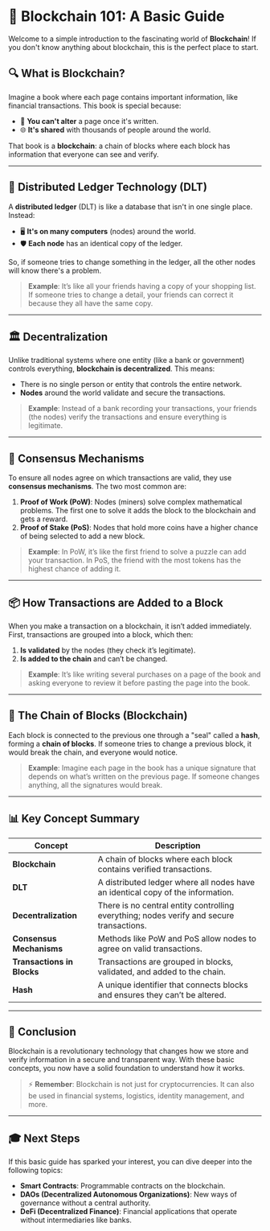 # 📖 Blockchain 101: A Basic Guide

Welcome to a simple introduction to the fascinating world of **Blockchain**! If you don't know anything about blockchain, this is the perfect place to start.

## 🔍 What is Blockchain?

Imagine a book where each page contains important information, like financial transactions. This book is special because:
- 📝 **You can't alter** a page once it's written.
- 🌐 **It's shared** with thousands of people around the world.

That book is a **blockchain**: a chain of blocks where each block has information that everyone can see and verify.

---

## 📒 Distributed Ledger Technology (DLT)

A **distributed ledger** (DLT) is like a database that isn't in one single place. Instead:
- 🖥️ **It's on many computers** (nodes) around the world.
- 🛡️ **Each node** has an identical copy of the ledger.

So, if someone tries to change something in the ledger, all the other nodes will know there's a problem.

> **Example**: It’s like all your friends having a copy of your shopping list. If someone tries to change a detail, your friends can correct it because they all have the same copy.

---

## 🏛️ Decentralization

Unlike traditional systems where one entity (like a bank or government) controls everything, **blockchain is decentralized**. This means:
- There is no single person or entity that controls the entire network.
- **Nodes** around the world validate and secure the transactions.

> **Example**: Instead of a bank recording your transactions, your friends (the nodes) verify the transactions and ensure everything is legitimate.

---

## 📏 Consensus Mechanisms

To ensure all nodes agree on which transactions are valid, they use **consensus mechanisms**. The two most common are:

1. **Proof of Work (PoW)**: Nodes (miners) solve complex mathematical problems. The first one to solve it adds the block to the blockchain and gets a reward.
2. **Proof of Stake (PoS)**: Nodes that hold more coins have a higher chance of being selected to add a new block.

> **Example**: In PoW, it’s like the first friend to solve a puzzle can add your transaction. In PoS, the friend with the most tokens has the highest chance of adding it.

---

## 📦 How Transactions are Added to a Block

When you make a transaction on a blockchain, it isn’t added immediately. First, transactions are grouped into a block, which then:
1. **Is validated** by the nodes (they check it’s legitimate).
2. **Is added to the chain** and can’t be changed.

> **Example**: It’s like writing several purchases on a page of the book and asking everyone to review it before pasting the page into the book.

---

## 🔗 The Chain of Blocks (Blockchain)

Each block is connected to the previous one through a "seal" called a **hash**, forming a **chain of blocks**. If someone tries to change a previous block, it would break the chain, and everyone would notice.

> **Example**: Imagine each page in the book has a unique signature that depends on what’s written on the previous page. If someone changes anything, all the signatures would break.

---

## 📊 Key Concept Summary

| Concept | Description |
|---------|-------------|
| **Blockchain** | A chain of blocks where each block contains verified transactions. |
| **DLT** | A distributed ledger where all nodes have an identical copy of the information. |
| **Decentralization** | There is no central entity controlling everything; nodes verify and secure transactions. |
| **Consensus Mechanisms** | Methods like PoW and PoS allow nodes to agree on valid transactions. |
| **Transactions in Blocks** | Transactions are grouped in blocks, validated, and added to the chain. |
| **Hash** | A unique identifier that connects blocks and ensures they can’t be altered. |

---

## 📝 Conclusion

Blockchain is a revolutionary technology that changes how we store and verify information in a secure and transparent way. With these basic concepts, you now have a solid foundation to understand how it works.

> ⚡ **Remember**: Blockchain is not just for cryptocurrencies. It can also be used in financial systems, logistics, identity management, and more.

---

## 🎓 Next Steps

If this basic guide has sparked your interest, you can dive deeper into the following topics:
- **Smart Contracts**: Programmable contracts on the blockchain.
- **DAOs (Decentralized Autonomous Organizations)**: New ways of governance without a central authority.
- **DeFi (Decentralized Finance)**: Financial applications that operate without intermediaries like banks.

